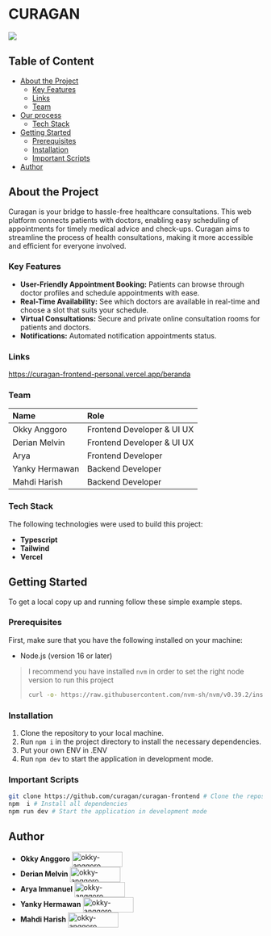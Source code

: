 # CURAGAN
![](https://res.cloudinary.com/djudfrj8s/image/upload/v1699534150/curagan/curagan_Phone_i1noo3.png)
## Table of Content

- [About the Project](#about-the-project)
  - [Key Features](#Key-Features)
  - [Links](#Links)
  - [Team](#Team)
- [Our process](#Our-process)
  - [Tech Stack](#tech-stack)
- [Getting Started](#getting-started)
  - [Prerequisites](#prerequisites)
  - [Installation](#installation)
  - [Important Scripts](#important-scripts)
- [Author](#author)

## About the Project

Curagan is your bridge to hassle-free healthcare consultations. This web platform connects patients with doctors, enabling easy scheduling of appointments for timely medical advice and check-ups.
Curagan aims to streamline the process of health consultations, making it more accessible and efficient for everyone involved.

### Key Features

- **User-Friendly Appointment Booking:** Patients can browse through doctor profiles and schedule appointments with ease.
- **Real-Time Availability:** See which doctors are available in real-time and choose a slot that suits your schedule.
- **Virtual Consultations:** Secure and private online consultation rooms for patients and doctors.
- **Notifications:** Automated notification appointments status.

### Links

https://curagan-frontend-personal.vercel.app/beranda

### Team

| Name          | Role                       |
| :------------ | :------------------------- |
| Okky Anggoro  | Frontend Developer & UI UX |
| Derian Melvin | Frontend Developer & UI UX |
| Arya          | Frontend Developer         |
| Yanky Hermawan         | Backend Developer         |
| Mahdi Harish         | Backend Developer         |

### Tech Stack

The following technologies were used to build this project:

- **Typescript**
- **Tailwind**
- **Vercel**

## Getting Started

To get a local copy up and running follow these simple example steps.

### Prerequisites

First, make sure that you have the following installed on your machine:

- Node.js (version 16 or later)

> I recommend you have installed `nvm` in order to set the right node version to run this project
>
> ```sh
> curl -o- https://raw.githubusercontent.com/nvm-sh/nvm/v0.39.2/install.sh | bash
> ```

### Installation

1. Clone the repository to your local machine.
2. Run `npm i` in the project directory to install the necessary dependencies.
3. Put your own ENV in .ENV
3. Run `npm dev` to start the application in development mode.

### Important Scripts

```sh
git clone https://github.com/curagan/curagan-frontend # Clone the repository
npm  i # Install all dependencies
npm run dev # Start the application in development mode
```

## Author

- **Okky Anggoro**
  <a href="https://github.com/anggr" target="blank"><img align="center" src="https://img.shields.io/badge/GitHub-100000?style=for-the-badge&logo=github&logoColor=white" alt="okky-anggoro" height="30" width="100" /></a>
- **Derian Melvin**
  <a href="https://github.com/DerianMelvin" target="blank"><img align="center" src="https://img.shields.io/badge/GitHub-100000?style=for-the-badge&logo=github&logoColor=white" alt="okky-anggoro" height="30" width="100" /></a>
- **Arya Immanuel**
  <a href="https://github.com/aryaimmanuel" target="blank"><img align="center" src="https://img.shields.io/badge/GitHub-100000?style=for-the-badge&logo=github&logoColor=white" alt="okky-anggoro" height="30" width="100" /></a>
- **Yanky Hermawan**
  <a href="https://github.com/yankyhermawan" target="blank"><img align="center" src="https://img.shields.io/badge/GitHub-100000?style=for-the-badge&logo=github&logoColor=white" alt="okky-anggoro" height="30" width="100" /></a>
- **Mahdi Harish**
  <a href="https://github.com/mahdiharish" target="blank"><img align="center" src="https://img.shields.io/badge/GitHub-100000?style=for-the-badge&logo=github&logoColor=white" alt="okky-anggoro" height="30" width="100" /></a>
